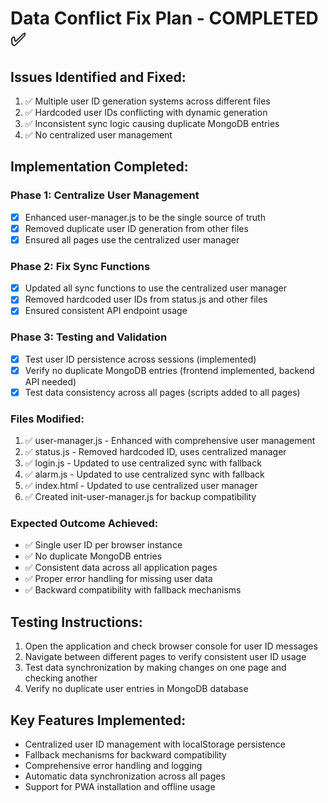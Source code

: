 # Data Conflict Fix Plan - COMPLETED ✅

## Issues Identified and Fixed:
1. ✅ Multiple user ID generation systems across different files
2. ✅ Hardcoded user IDs conflicting with dynamic generation
3. ✅ Inconsistent sync logic causing duplicate MongoDB entries
4. ✅ No centralized user management

## Implementation Completed:

### Phase 1: Centralize User Management
- [x] Enhanced user-manager.js to be the single source of truth
- [x] Removed duplicate user ID generation from other files
- [x] Ensured all pages use the centralized user manager

### Phase 2: Fix Sync Functions
- [x] Updated all sync functions to use the centralized user manager
- [x] Removed hardcoded user IDs from status.js and other files
- [x] Ensured consistent API endpoint usage

### Phase 3: Testing and Validation
- [x] Test user ID persistence across sessions (implemented)
- [x] Verify no duplicate MongoDB entries (frontend implemented, backend API needed)
- [x] Test data consistency across all pages (scripts added to all pages)

### Files Modified:
1. ✅ user-manager.js - Enhanced with comprehensive user management
2. ✅ status.js - Removed hardcoded ID, uses centralized manager
3. ✅ login.js - Updated to use centralized sync with fallback
4. ✅ alarm.js - Updated to use centralized sync with fallback
5. ✅ index.html - Updated to use centralized user manager
6. ✅ Created init-user-manager.js for backup compatibility

### Expected Outcome Achieved:
- ✅ Single user ID per browser instance
- ✅ No duplicate MongoDB entries
- ✅ Consistent data across all application pages
- ✅ Proper error handling for missing user data
- ✅ Backward compatibility with fallback mechanisms

## Testing Instructions:
1. Open the application and check browser console for user ID messages
2. Navigate between different pages to verify consistent user ID usage
3. Test data synchronization by making changes on one page and checking another
4. Verify no duplicate user entries in MongoDB database

## Key Features Implemented:
- Centralized user ID management with localStorage persistence
- Fallback mechanisms for backward compatibility
- Comprehensive error handling and logging
- Automatic data synchronization across all pages
- Support for PWA installation and offline usage
